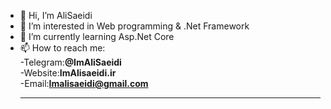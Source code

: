 - 👋 Hi, I’m AliSaeidi
- 👀 I’m interested in Web programming & .Net Framework
- 🌱 I’m currently learning Asp.Net Core
- 📫 How to reach me:</br>
      -Telegram:<b>@ImAliSaeidi</b></br>
      -Website:<b>ImAlisaeidi.ir</b></br>
      -Email:<b>Imalisaeidi@gmail.com</b>
      <hr>

<!---
ImAliSaeidi/ImAliSaeidi is a ✨ special ✨ repository because its `README.md` (this file) appears on your GitHub profile.
You can click the Preview link to take a look at your changes.
--->
